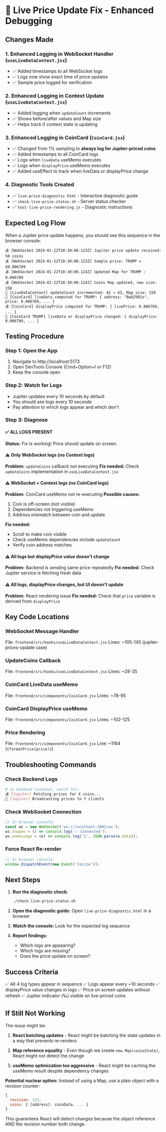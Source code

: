 # 🔧 Live Price Update Fix - Enhanced Debugging

## Changes Made

### 1. Enhanced Logging in WebSocket Handler (`useLiveDataContext.jsx`)
- ✅ Added timestamps to all WebSocket logs
- ✅ Logs now show exact time of price updates
- ✅ Sample price logged for verification

### 2. Enhanced Logging in Context Update (`useLiveDataContext.jsx`)
- ✅ Added logging when `updateCount` increments
- ✅ Shows before/after values and Map size
- ✅ Helps track if context state is updating

### 3. Enhanced Logging in CoinCard (`CoinCard.jsx`)
- ✅ Changed from 1% sampling to **always log for Jupiter-priced coins**
- ✅ Added timestamps to all CoinCard logs
- ✅ Logs when `liveData` useMemo executes
- ✅ Logs when `displayPrice` useMemo executes
- ✅ Added useEffect to track when liveData or displayPrice change

### 4. Diagnostic Tools Created
- ✅ `live-price-diagnostic.html` - Interactive diagnostic guide
- ✅ `check-live-price-status.sh` - Server status checker
- ✅ `test-live-price-rendering.js` - Diagnostic instructions

## Expected Log Flow

When a Jupiter price update happens, you should see this sequence in the browser console:

```
💰 [WebSocket 2024-01-22T10:30:00.123Z] Jupiter price update received: 50 coins
💰 [WebSocket 2024-01-22T10:30:00.123Z] Sample price: TRUMP = $0.006789
💰 [WebSocket 2024-01-22T10:30:00.124Z] Updated Map for TRUMP : 0.006789
💰 [WebSocket 2024-01-22T10:30:00.124Z] Coins Map updated, new size: 150
🔢 [LiveDataContext] updateCount incremented: 42 → 43, Map size: 150
🔄 [CoinCard] liveData computed for TRUMP: { address: "BwbZ992s", price: 0.006789, ... }
💰 [CoinCard] displayPrice computed for TRUMP: { livePrice: 0.006789, ... }
🔄 [CoinCard TRUMP] liveData or displayPrice changed: { displayPrice: 0.006789, ... }
```

## Testing Procedure

### Step 1: Open the App
1. Navigate to http://localhost:5173
2. Open DevTools Console (Cmd+Option+I or F12)
3. Keep the console open

### Step 2: Watch for Logs
- Jupiter updates every 10 seconds by default
- You should see logs every 10 seconds
- Pay attention to which logs appear and which don't

### Step 3: Diagnose

#### ✅ ALL LOGS PRESENT
**Status:** Fix is working! Price should update on screen.

#### ⚠️ Only WebSocket logs (no Context logs)
**Problem:** `updateCoins` callback not executing
**Fix needed:** Check `updateCoins` implementation in `useLiveDataContext.jsx`

#### ⚠️ WebSocket + Context logs (no CoinCard logs)
**Problem:** CoinCard useMemo not re-executing
**Possible causes:**
1. Coin is off-screen (not visible)
2. Dependencies not triggering useMemo
3. Address mismatch between coin and update

**Fix needed:** 
- Scroll to make coin visible
- Check useMemo dependencies include `updateCount`
- Verify coin address matches

#### ⚠️ All logs but displayPrice value doesn't change
**Problem:** Backend is sending same price repeatedly
**Fix needed:** Check Jupiter service is fetching fresh data

#### ⚠️ All logs, displayPrice changes, but UI doesn't update
**Problem:** React rendering issue
**Fix needed:** Check that `price` variable is derived from `displayPrice`

## Key Code Locations

### WebSocket Message Handler
File: `frontend/src/hooks/useLiveDataContext.jsx`
Lines: ~105-145 (jupiter-prices-update case)

### UpdateCoins Callback
File: `frontend/src/hooks/useLiveDataContext.jsx`
Lines: ~28-35

### CoinCard LiveData useMemo
File: `frontend/src/components/CoinCard.jsx`
Lines: ~78-95

### CoinCard DisplayPrice useMemo
File: `frontend/src/components/CoinCard.jsx`
Lines: ~102-125

### Price Rendering
File: `frontend/src/components/CoinCard.jsx`
Line: ~1164 (`{formatPrice(price)}`)

## Troubleshooting Commands

### Check Backend Logs
```bash
# In backend terminal, watch for:
💰 [Jupiter] Fetching prices for X coins...
🚀 [Jupiter] Broadcasting prices to Y clients
```

### Check WebSocket Connection
```javascript
// In browser console:
const ws = new WebSocket('ws://localhost:3001/ws');
ws.onopen = () => console.log('✅ Connected');
ws.onmessage = (e) => console.log('📨', JSON.parse(e.data));
```

### Force React Re-render
```javascript
// In browser console:
window.dispatchEvent(new Event('resize'));
```

## Next Steps

1. **Run the diagnostic check:**
   ```bash
   ./check-live-price-status.sh
   ```

2. **Open the diagnostic guide:**
   Open `live-price-diagnostic.html` in a browser

3. **Watch the console:**
   Look for the expected log sequence

4. **Report findings:**
   - Which logs are appearing?
   - Which logs are missing?
   - Does the price update on screen?

## Success Criteria

✅ All 4 log types appear in sequence
✅ Logs appear every ~10 seconds
✅ displayPrice value changes in logs
✅ Price on screen updates without refresh
✅ Jupiter indicator (🪐) visible on live-priced coins

## If Still Not Working

The issue might be:

1. **React batching updates** - React might be batching the state updates in a way that prevents re-renders
   
2. **Map reference equality** - Even though we create `new Map(coinsState)`, React might not detect the change

3. **useMemo optimization too aggressive** - React might be caching the useMemo result despite dependency changes

**Potential nuclear option:** Instead of using a Map, use a plain object with a revision counter:
```javascript
{
  revision: 123,
  coins: { [address]: coinData, ... }
}
```

This guarantees React will detect changes because the object reference AND the revision number both change.
